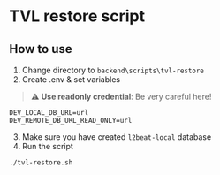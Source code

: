 # TVL restore script

## How to use

1. Change directory to `backend\scripts\tvl-restore`
2. Create .env & set variables
> ⚠️ **Use readonly credential**: Be very careful here!
```
DEV_LOCAL_DB_URL=url
DEV_REMOTE_DB_URL_READ_ONLY=url
```
3. Make sure you have created `l2beat-local` database
4. Run the script
```
./tvl-restore.sh
```